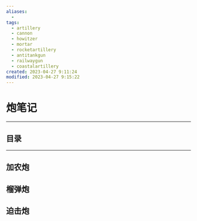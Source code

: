 ```yaml
---
aliases:
  - 
tags:
  - artillery
  - cannon
  - howitzer
  - mortar
  - rocketartillery
  - antitankgun
  - railwaygun
  - coastalartillery
created: 2023-04-27 9:11:24
modified: 2023-04-27 9:15:22
---
```


# 炮笔记

---

## 目录

---

## 加农炮

## 榴弹炮

## 迫击炮

